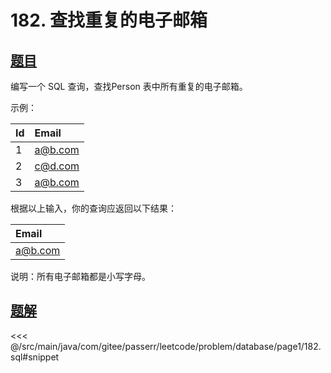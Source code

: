 # 182. 查找重复的电子邮箱
## [题目](https://leetcode.cn/problems/duplicate-emails)

编写一个 SQL 查询，查找Person 表中所有重复的电子邮箱。

示例：

| Id  | Email   |
|:----|:--------|
| 1   | a@b.com |
| 2   | c@d.com |
| 3   | a@b.com |

根据以上输入，你的查询应返回以下结果：

| Email   |
|:--------|
| a@b.com |

说明：所有电子邮箱都是小写字母。


## [题解](https://github.com/PasseRR/JavaLeetCode/blob/master/src/main/java/com/gitee/passerr/leetcode/problem/database/page1/182.sql)

<<< @/src/main/java/com/gitee/passerr/leetcode/problem/database/page1/182.sql#snippet

